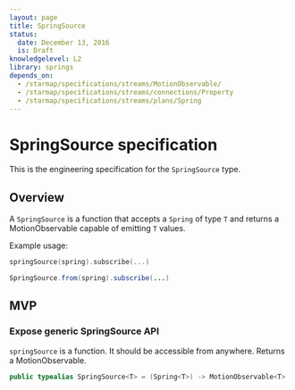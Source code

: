 ```yaml
---
layout: page
title: SpringSource
status:
  date: December 13, 2016
  is: Draft
knowledgelevel: L2
library: springs
depends_on:
  - /starmap/specifications/streams/MotionObservable/
  - /starmap/specifications/streams/connections/Property
  - /starmap/specifications/streams/plans/Spring
---
```


# SpringSource specification

This is the engineering specification for the `SpringSource` type.

## Overview

A `SpringSource` is a function that accepts a `Spring` of type `T` and returns a MotionObservable
capable of emitting `T` values.

Example usage:

```swift
springSource(spring).subscribe(...)
```

```java
SpringSource.from(spring).subscribe(...)
```

## MVP

### Expose generic SpringSource API

`springSource` is a function. It should be accessible from anywhere. Returns a MotionObservable.

```swift
public typealias SpringSource<T> = (Spring<T>) -> MotionObservable<T>
```
